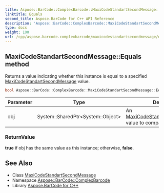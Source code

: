 ```yaml
---
title: Aspose::BarCode::ComplexBarcode::MaxiCodeStandartSecondMessage::Equals method
linktitle: Equals
second_title: Aspose.BarCode for C++ API Reference
description: 'Aspose::BarCode::ComplexBarcode::MaxiCodeStandartSecondMessage::Equals method. Returns a value indicating whether this instance is equal to a specified MaxiCodeStandartSecondMessage value in C++.'
type: docs
weight: 100
url: /cpp/aspose.barcode.complexbarcode/maxicodestandartsecondmessage/equals/
---
```

## MaxiCodeStandartSecondMessage::Equals method


Returns a value indicating whether this instance is equal to a specified [MaxiCodeStandartSecondMessage](../) value.

```cpp
bool Aspose::BarCode::ComplexBarcode::MaxiCodeStandartSecondMessage::Equals(System::SharedPtr<System::Object> obj) override
```


| Parameter | Type | Description |
| --- | --- | --- |
| obj | System::SharedPtr\<System::Object\> | An [MaxiCodeStandartSecondMessage](../) value to compare to this instance. |

### ReturnValue

**true** if obj has the same value as this instance; otherwise, **false**.

## See Also

* Class [MaxiCodeStandartSecondMessage](../)
* Namespace [Aspose::BarCode::ComplexBarcode](../../)
* Library [Aspose.BarCode for C++](../../../)
